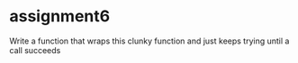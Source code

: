 # assignment6
Write a function that wraps this clunky function and just keeps trying until a call succeeds
